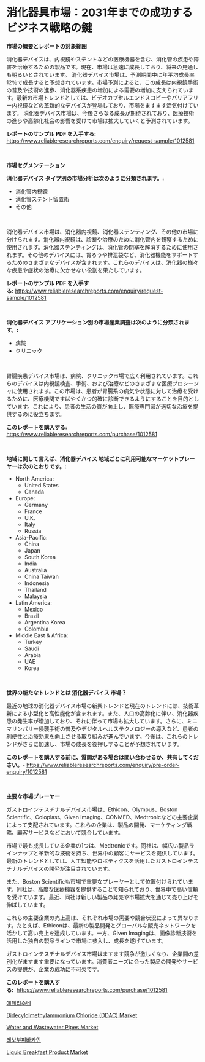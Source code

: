 <p><h1>消化器具市場：2031年までの成功するビジネス戦略の鍵</h1></p><p><strong>市場の概要とレポートの対象範囲</strong></p>
<p><p>消化器デバイスは、内視鏡やステントなどの医療機器を含む、消化管の疾患や障害を治療するための製品です。現在、市場は急速に成長しており、将来の見通しも明るいとされています。 消化器デバイス市場は、予測期間中に年平均成長率12％で成長すると予想されています。市場予測によると、この成長は内視鏡手術の普及や技術の進歩、消化器系疾患の増加による需要の増加に支えられています。最新の市場トレンドとしては、ビデオカプセルエンドスコピーやバリアフリー内視鏡などの革新的なデバイスが登場しており、市場をますます活気付けています。 消化器デバイス市場は、今後さらなる成長が期待されており、医療技術の進歩や高齢化社会の影響を受けて市場は拡大していくと予測されています。 </p></p>
<p><strong>レポートのサンプル PDF を入手する:</strong> <a href="https://www.reliableresearchreports.com/enquiry/request-sample/1012581">https://www.reliableresearchreports.com/enquiry/request-sample/1012581</a></p>
<p>&nbsp;</p>
<p><strong>市場セグメンテーション</strong></p>
<p><strong>消化器デバイス タイプ別の市場分析は次のように分類されます。:</strong></p>
<p><ul><li>消化管内視鏡</li><li>消化管ステント留置術</li><li>その他</li></ul></p>
<p>&nbsp;</p>
<p><p>消化器デバイス市場は、消化器内視鏡、消化器ステンティング、その他の市場に分けられます。消化器内視鏡は、診断や治療のために消化管内を観察するために使用されます。消化器ステンティングは、消化管の閉塞を解消するために使用されます。その他のデバイスには、胃ろうや排泄袋など、消化器機能をサポートするためのさまざまなデバイスが含まれます。これらのデバイスは、消化器の様々な疾患や症状の治療に欠かせない役割を果たしています。</p></p>
<p><strong>レポートのサンプル PDF を入手する:</strong>&nbsp;<a href="https://www.reliableresearchreports.com/enquiry/request-sample/1012581">https://www.reliableresearchreports.com/enquiry/request-sample/1012581</a></p>
<p>&nbsp;</p>
<p><strong> 消化器デバイス アプリケーション別の市場産業調査は次のように分類されます。:</strong></p>
<p><ul><li>病院</li><li>クリニック</li></ul></p>
<p>&nbsp;</p>
<p><p>胃腸疾患デバイス市場は、病院、クリニック市場で広く利用されています。これらのデバイスは内視鏡検査、手術、および治療などのさまざまな医療プロシージャに使用されます。この市場は、患者が胃腸系の病気や状態に対して治療を受けるために、医療機関ですばやくかつ的確に診断できるようにすることを目的としています。これにより、患者の生活の質が向上し、医療専門家が適切な治療を提供するのに役立ちます。</p></p>
<p><strong>このレポートを購入する:</strong>&nbsp; <a href="https://www.reliableresearchreports.com/purchase/1012581">https://www.reliableresearchreports.com/purchase/1012581</a></p>
<p>&nbsp;</p>
<p><strong>地域に関して言えば、消化器デバイス 地域ごとに利用可能なマーケットプレーヤーは次のとおりです。:</strong></p>
<p><ul>
    <li>
        North America:
        <ul>
            <li>United States</li>
            <li>Canada</li>
        </ul>
    </li>
    <li>
        Europe:
        <ul>
            <li>Germany</li>
            <li>France</li>
            <li>U.K.</li>
            <li>Italy</li>
            <li>Russia</li>
        </ul>
    </li>
    <li>
        Asia-Pacific:
        <ul>
            <li>China</li>
            <li>Japan</li>
            <li>South Korea</li>
            <li>India</li>
            <li>Australia</li>
            <li>China Taiwan</li>
            <li>Indonesia</li>
            <li>Thailand</li>
            <li>Malaysia</li>
        </ul>
    </li>
    <li>
        Latin America:
        <ul>
            <li>Mexico</li>
            <li>Brazil</li>
            <li>Argentina Korea</li>
            <li>Colombia</li>
        </ul>
    </li>
    <li>
        Middle East & Africa:
        <ul>
            <li>Turkey</li>
            <li>Saudi</li>
            <li>Arabia</li>
            <li>UAE</li>
            <li>Korea</li>
        </ul>
    </li>
    </ul></p>
<p>&nbsp;</p>
<p><strong>世界の新たなトレンドとは 消化器デバイス 市場？</strong></p>
<p><p>最近の地球の消化器デバイス市場の新興トレンドと現在のトレンドには、技術革新による小型化と高性能化が含まれます。また、人口の高齢化に伴い、消化器疾患の発生率が増加しており、それに伴って市場も拡大しています。さらに、ミニマリンバリー侵襲手術の普及やデジタルヘルステクノロジーの導入など、患者の利便性と治療効果を向上させる取り組みが進んでいます。今後は、これらのトレンドがさらに加速し、市場の成長を後押しすることが予想されています。</p></p>
<p><strong>このレポートを購入する前に、質問がある場合は問い合わせるか、共有してください。</strong>- <a href="https://www.reliableresearchreports.com/enquiry/pre-order-enquiry/1012581">https://www.reliableresearchreports.com/enquiry/pre-order-enquiry/1012581</a></p>
<p>&nbsp;</p>
<p><strong>主要な市場プレーヤー</strong></p>
<p><p>ガストロインテスチナルデバイス市場は、Ethicon、Olympus、Boston Scientific、Coloplast、Given Imaging、CONMED、Medtronicなどの主要企業によって支配されています。これらの企業は、製品の開発、マーケティング戦略、顧客サービスなどにおいて競合しています。</p><p>市場で最も成長している企業の1つは、Medtronicです。同社は、幅広い製品ラインナップと革新的な技術を持ち、世界中の顧客にサービスを提供しています。最新のトレンドとしては、人工知能やロボティクスを活用したガストロインテスチナルデバイスの開発が注目されています。</p><p>また、Boston Scientificも市場で重要なプレーヤーとして位置付けられています。同社は、高度な医療機器を提供することで知られており、世界中で高い信頼を受けています。最近、同社は新しい製品の発売や市場拡大を通じて売り上げを伸ばしています。</p><p>これらの主要企業の売上高は、それぞれ市場の需要や競合状況によって異なります。たとえば、Ethiconは、最新の製品開発とグローバルな販売ネットワークを活かして高い売上を達成しています。一方、Given Imagingは、画像診断技術を活用した独自の製品ラインで市場に参入し、成長を遂げています。</p><p>ガストロインテスチナルデバイス市場はますます競争が激しくなり、企業間の差別化がますます重要になっています。消費者ニーズに合った製品の開発やサービスの提供が、企業の成功に不可欠です。</p></p>
<p><strong>このレポートを購入する:</strong>&nbsp;&nbsp;<a href="https://www.reliableresearchreports.com/purchase/1012581">https://www.reliableresearchreports.com/purchase/1012581</a></p>
<p><p><a href="https://github.com/sougarounis/Market-Research-Report-List-3/blob/main/54943181200.md">에페리소네</a></p><p><a href="https://issuu.com/reportprime-2/docs/didecyldimethylammonium-chloride-ddac-market-size-">Didecyldimethylammonium Chloride (DDAC) Market</a></p><p><a href="https://github.com/nathandecarvalho/Market-Research-Report-List-2/blob/main/water-and-wastewater-pipes-market.md">Water and Wastewater Pipes Market</a></p><p><a href="https://github.com/vs2869dizt0/Market-Research-Report-List-1/blob/main/72807321201.md">레보부피바카인</a></p><p><a href="https://view.publitas.com/reportprime-1/global-liquid-breakfast-product-market-by-types-applications-and-major-players-with-regional-growth-rate-analysis-and-development-situation-from-2024-to-2031/">Liquid Breakfast Product Market</a></p></p>